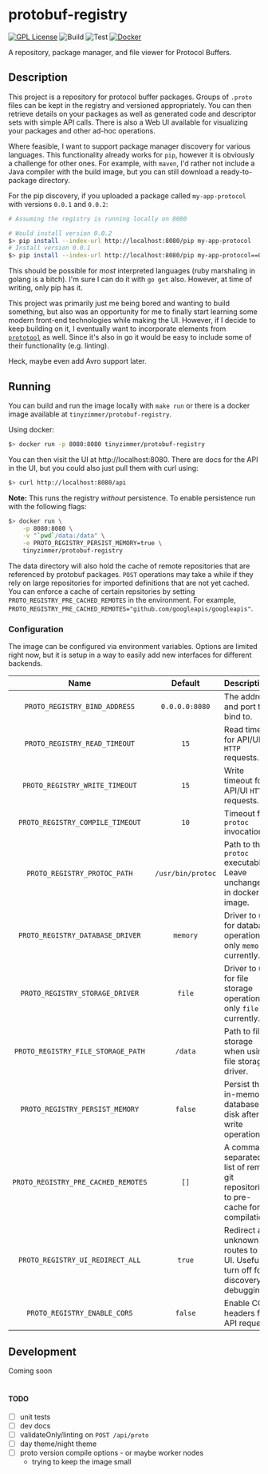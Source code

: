 # protobuf-registry

[![GPL License][gpl-img]][gpl]
![Build][build-img]
![Test][test-img]
[![Docker][docker-img]][docker]

A repository, package manager, and file viewer for Protocol Buffers.

## Description

This project is a repository for protocol buffer packages.
Groups of `.proto` files can be kept in the registry and versioned appropriately.
You can then retrieve details on your packages as well as generated code and descriptor sets with simple API calls.
There is also a Web UI available for visualizing your packages and other ad-hoc operations.

Where feasible, I want to support package manager discovery for various languages.
This functionality already works for `pip`, however it is obviously a challenge for other ones.
For example, with `maven`, I'd rather not include a Java compiler with the build image, but you can still download a ready-to-package directory.

For the pip discovery, if you uploaded a package called `my-app-protocol` with versions `0.0.1` and `0.0.2`:


```bash
# Assuming the registry is running locally on 8080

# Would install version 0.0.2
$> pip install --index-url http://localhost:8080/pip my-app-protocol
# Install version 0.0.1
$> pip install --index-url http://localhost:8080/pip my-app-protocol==0.0.1
```

This should be possible for _most_ interpreted languages (ruby marshaling in golang is a bitch). I'm sure I can do it with `go get` also. However, at time of writing, only pip has it.

This project was primarily just me being bored and wanting to build something, but also was an opportunity for me to finally start learning some modern front-end technologies while making the UI. However, if I decide to keep building on it, I eventually want to incorporate elements from [`prototool`](https://github.com/uber/prototool) as well. Since it's also in go it would be easy to include some of their functionality (e.g. linting).

Heck, maybe even add Avro support later.

## Running

You can build and run the image locally with `make run` or there is a docker image available at `tinyzimmer/protobuf-registry`.

Using docker:

```bash
$> docker run -p 8080:8080 tinyzimmer/protobuf-registry
```

You can then visit the UI at http://localhost:8080.
There are docs for the API in the UI, but you could also just pull them with curl using:

```bash
$> curl http://localhost:8080/api
```

**Note:** This runs the registry _without_ persistence.
To enable persistence run with the following flags:

```bash
$> docker run \
    -p 8080:8080 \
    -v "`pwd`/data:/data" \
    -e PROTO_REGISTRY_PERSIST_MEMORY=true \
    tinyzimmer/protobuf-registry
```

The data directory will also hold the cache of remote repositories that are referenced by protobuf packages.
`POST` operations may take a while if they rely on large repositories for imported definitions that are not yet cached.
You can enforce a cache of certain repsitories by setting `PROTO_REGISTRY_PRE_CACHED_REMOTES` in the environment.
For example, `PROTO_REGISTRY_PRE_CACHED_REMOTES="github.com/googleapis/googleapis"`.

### Configuration

The image can be configured via environment variables.
Options are limited right now, but it is setup in a way to easily add new interfaces for different backends.

| Name                              | Default           |Description                                                                       |
|:---------------------------------:|:-----------------:|:---------------------------------------------------------------------------------|
|`PROTO_REGISTRY_BIND_ADDRESS`      |`0.0.0.0:8080`     |The address and port to bind to.                                                  |
|`PROTO_REGISTRY_READ_TIMEOUT`      | `15`              |Read timeout for API/UI `HTTP` requests.                                          |
|`PROTO_REGISTRY_WRITE_TIMEOUT`     | `15`              |Write timeout for API/UI `HTTP` requests.                                         |
|`PROTO_REGISTRY_COMPILE_TIMEOUT`   | `10`              |Timeout for `protoc` invocations.                                                 |
|`PROTO_REGISTRY_PROTOC_PATH`       | `/usr/bin/protoc` |Path to the `protoc` executable. Leave unchanged in docker image.                 |
|`PROTO_REGISTRY_DATABASE_DRIVER`   | `memory`          |Driver to use for database operations, only `memory` currently.                   |
|`PROTO_REGISTRY_STORAGE_DRIVER`    | `file`            |Driver to use for file storage operations, only `file` currently.                 |
|`PROTO_REGISTRY_FILE_STORAGE_PATH` | `/data`           |Path to file storage when using file storage driver.                              |
|`PROTO_REGISTRY_PERSIST_MEMORY`    | `false`           |Persist the in-memory database to disk after write operations.                    |
|`PROTO_REGISTRY_PRE_CACHED_REMOTES`| `[]`              |A comma-separated list of remote git repositories to pre-cache for compilations.  |
|`PROTO_REGISTRY_UI_REDIRECT_ALL`   | `true`            |Redirect all unknown routes to the UI. Useful to turn off for discovery debugging.|
|`PROTO_REGISTRY_ENABLE_CORS`       | `false`           |Enable CORS headers for API requests.                                             |

## Development

Coming soon

#  

#### TODO

 - [ ] unit tests
 - [ ] dev docs
 - [ ] validateOnly/linting on `POST /api/proto`
 - [ ] day theme/night theme
 - [ ] proto version compile options - or maybe worker nodes
   - trying to keep the image small


[build-img]: https://github.com/tinyzimmer/protobuf-registry/workflows/Build/badge.svg
[test-img]: https://github.com/tinyzimmer/protobuf-registry/workflows/Test/badge.svg
[gpl-img]: https://img.shields.io/badge/license-GPL-blue
[gpl]: https://github.com/tinyzimmer/protobuf-registry/blob/master/COPYING
[docker-img]: https://img.shields.io/badge/docker%20build-automated-066da5
[docker]: https://hub.docker.com/r/tinyzimmer/protobuf-registry
